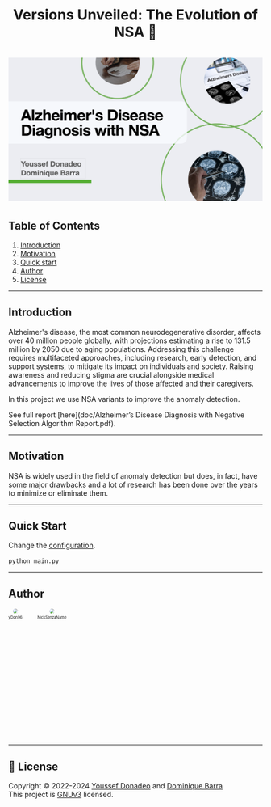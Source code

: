 <h1 align="center">
    Versions Unveiled: The Evolution of NSA 🚀
    <br />
    <br />
    <img src="resources/Banner.png" alt="Banner">
</h1>


## Table of Contents

1. [Introduction](#introduction)
2. [Motivation](#motivation)
3. [Quick start](#quick-start)
4. [Author](#author)
5. [License](#license)
---
## Introduction

Alzheimer's disease, the most common neurodegenerative disorder, affects over 40 million people globally, with projections estimating a rise to 131.5 million by 2050 due to aging populations. Addressing this challenge requires multifaceted approaches, including research, early detection, and support systems, to mitigate its impact on individuals and society. Raising awareness and reducing stigma are crucial alongside medical advancements to improve the lives of those affected and their caregivers.

In this project we use NSA variants to improve the anomaly detection.

See full report [here](doc/Alzheimer’s Disease Diagnosis with Negative Selection Algorithm Report.pdf).

---
## Motivation


NSA is widely used in the field of anomaly detection but does, in fact, have some major drawbacks and
a lot of research has been done over the years to minimize or eliminate them.

---
## Quick Start

Change the [configuration](config/config.yml).

```commandline
python main.py
```

---
## Author

<svg fill="none" viewBox="0 0 800 400" width="800" height="400" xmlns="http://www.w3.org/2000/svg">
	<foreignObject width="100%" height="100%">
		<div xmlns="http://www.w3.org/1999/xhtml">
            <style>
              .row {
                  display: flex; 
                  gap: 3rem; 
                  align-items: center;
               }
              .col {
                  display: flex;
                  flex-direction: column; 
                  align-items: center;
                }
              .container {
                  margin-bottom: -1rem;
                }
              .image {
                  border-radius: 50%;
              }
            </style>
            <div class="row">
                <div class="col">
                    <a href="https://github.com/yDon96" class="container">
                        <img src="https://github.com/yDon96.png" width="60px;" class="image"/>
                    </a>
                    <br />
                    <sub>
                        <a href="https://github.com/yDon96" style="text-align: center">
                            yDon96
                        </a>
                    </sub>
                </div>
                <div style="display: flex; flex-direction: column; align-items: center;">
                    <a href="https://github.com/NickSenzaName" style="margin-bottom: -1rem">
                        <img src="https://github.com/NickSenzaName.png" width="60px;" style="border-radius: 50%"/>
                    </a>
                    <br />
                    <sub>
                        <a href="https://github.com/NickSenzaName" style="text-align: center">
                            NickSenzaName
                        </a>
                    </sub>
                </div>
            </div>
        </div>
	</foreignObject>
</svg>


---
## 📝 License

Copyright © 2022-2024 [Youssef Donadeo](https://github.com/yDon96) and [Dominique Barra](https://github.com/NickSenzaName) <br/>
This project is [GNUv3]() licensed.
